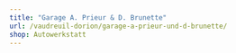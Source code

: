 ```yaml
---
title: "Garage A. Prieur & D. Brunette"
url: /vaudreuil-dorion/garage-a-prieur-und-d-brunette/
shop: Autowerkstatt
---
```

